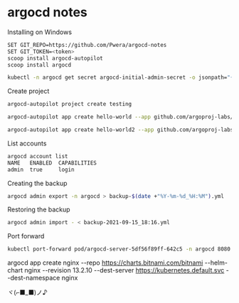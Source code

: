 # argocd notes

Installing on Windows
``` bash
SET GIT_REPO=https://github.com/Pwera/argocd-notes
SET GIT_TOKEN=<token>
scoop install argocd-autopilot
scoop install argocd

kubectl -n argocd get secret argocd-initial-admin-secret -o jsonpath="{.data.password}" | base64 -d
```

Create project
```bash
argocd-autopilot project create testing

argocd-autopilot app create hello-world --app github.com/argoproj-labs/argocd-autopilot/examples/demo-app/ -p testing --wait-timeout 2m

argocd-autopilot app create hello-world2 --app github.com/argoproj-labs/argocd-autopilot/examples/demo-app/ -p testing --wait-timeout 2m
```

List accounts 
```bash
argocd account list
NAME   ENABLED  CAPABILITIES
admin  true     login
```

Creating the backup
```bash
argocd admin export -n argocd > backup-$(date +"%Y-%m-%d_%H:%M").yml
```

Restoring the backup
```bash
argocd admin import - < backup-2021-09-15_18:16.yml
```

Port forward
```bash
kubectl port-forward pod/argocd-server-5df56f89ff-642c5 -n argocd 8080:8080
```


argocd app create nginx --repo https://charts.bitnami.com/bitnami --helm-chart nginx --revision 13.2.10 --dest-server https://kubernetes.default.svc --dest-namespace nginx




ヾ(⌐■_■)ノ♪
